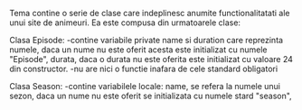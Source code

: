 Tema contine o serie de clase care indeplinesc anumite functionalitatati ale unui site de animeuri.
Ea este compusa din urmatoarele clase:

Clasa Episode:
-contine variabile private name si duration care reprezinta numele, daca un nume nu este oferit acesta este initializat cu numele "Episode", durata, daca o durata nu este oferita este initializat cu valoare 24 din constructor.
-nu are nici o functie inafara de cele standard obligatori

Clasa Season:
-contine variabilele locale: name, se refera la numele unui sezon, daca un nume nu este oferit se initializata cu numele stard "season",

